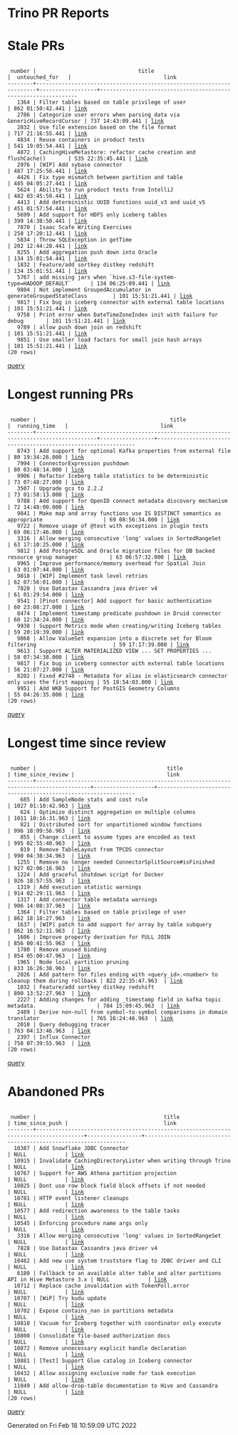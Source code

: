 Trino PR Reports
=======

#  Stale PRs
<pre><code>
 number |                                title                                 |  untouched_for   |                             link                              
--------+----------------------------------------------------------------------+------------------+---------------------------------------------------------------
   1364 | Filter tables based on table privilege of user                       | 862 01:50:42.441 | <a href="https://github.com/trinodb/trino/pull/1364">link</a> 
   2786 | Categorize user errors when parsing data via GenericHiveRecordCursor | 737 14:43:09.441 | <a href="https://github.com/trinodb/trino/pull/2786">link</a> 
   2832 | Use file extension based on the file format                          | 717 21:16:55.441 | <a href="https://github.com/trinodb/trino/pull/2832">link</a> 
   4834 | Reuse containers in product tests                                    | 541 19:05:54.441 | <a href="https://github.com/trinodb/trino/pull/4834">link</a> 
   4872 | CachingHiveMetastore: refactor cache creation and flushCache()       | 535 22:35:45.441 | <a href="https://github.com/trinodb/trino/pull/4872">link</a> 
   2976 | [WIP] Add sybase connector                                           | 487 17:25:56.441 | <a href="https://github.com/trinodb/trino/pull/2976">link</a> 
   4426 | Fix type mismatch between partition and table                        | 485 04:05:27.441 | <a href="https://github.com/trinodb/trino/pull/4426">link</a> 
   5624 | Ability to run product tests from IntelliJ                           | 482 03:45:59.441 | <a href="https://github.com/trinodb/trino/pull/5624">link</a> 
   4413 | Add deterministic UUID functions uuid_v3 and uuid_v5                 | 451 01:57:54.441 | <a href="https://github.com/trinodb/trino/pull/4413">link</a> 
   5699 | Add support for HDFS only iceberg tables                             | 399 14:38:50.441 | <a href="https://github.com/trinodb/trino/pull/5699">link</a> 
   7870 | Isaac Scafe Writing Exercises                                        | 258 17:20:12.441 | <a href="https://github.com/trinodb/trino/pull/7870">link</a> 
   5834 | Throw SQLException in getTime                                        | 202 12:44:28.441 | <a href="https://github.com/trinodb/trino/pull/5834">link</a> 
   8255 | Add aggregation push down into Oracle                                | 134 15:01:54.441 | <a href="https://github.com/trinodb/trino/pull/8255">link</a> 
   1832 | Feature/add sortkey distkey redshift                                 | 134 15:01:51.441 | <a href="https://github.com/trinodb/trino/pull/1832">link</a> 
   5767 | add missing jars when `hive.s3-file-system-type=HADOOP_DEFAULT`      | 134 06:25:09.441 | <a href="https://github.com/trinodb/trino/pull/5767">link</a> 
   9804 | Not implement GroupedAccumulator in generateGroupedStateClass        | 101 15:51:21.441 | <a href="https://github.com/trinodb/trino/pull/9804">link</a> 
   9817 | Fix bug in iceberg connector with external table locations           | 101 15:51:21.441 | <a href="https://github.com/trinodb/trino/pull/9817">link</a> 
   9758 | Print error when DateTimeZoneIndex init with failure for debug       | 101 15:51:21.441 | <a href="https://github.com/trinodb/trino/pull/9758">link</a> 
   9789 | allow push down join on redshift                                     | 101 15:51:21.441 | <a href="https://github.com/trinodb/trino/pull/9789">link</a> 
   9851 | Use smaller load factors for small join hash arrays                  | 101 15:51:21.441 | <a href="https://github.com/trinodb/trino/pull/9851">link</a> 
(20 rows)
</code></pre>
[query](https://github.com/nineinchnick/trino-cicd/blob/f301449aedab47c0f39a16a08935cb91718a1441/sql/pr/stale-prs.sql)

#  Longest running PRs
<pre><code>
 number |                                          title                                          |  running_time   |                             link                              
--------+-----------------------------------------------------------------------------------------+-----------------+---------------------------------------------------------------
   8743 | Add support for optional Kafka properties from external file                            | 80 19:34:26.000 | <a href="https://github.com/trinodb/trino/pull/8743">link</a> 
   7994 | ConnectorExpression pushdown                                                            | 80 03:48:14.000 | <a href="https://github.com/trinodb/trino/pull/7994">link</a> 
   9906 | Refactor Iceberg table statistics to be deterministic                                   | 73 07:48:27.000 | <a href="https://github.com/trinodb/trino/pull/9906">link</a> 
   3507 | Upgrade gcs to 2.2.2                                                                    | 73 01:58:13.000 | <a href="https://github.com/trinodb/trino/pull/3507">link</a> 
   9788 | Add support for OpenID connect metadata discovery mechanism                             | 72 14:48:00.000 | <a href="https://github.com/trinodb/trino/pull/9788">link</a> 
   9841 | Make map and array functions use IS DISTINCT semantics as appropriate                   | 69 08:56:34.000 | <a href="https://github.com/trinodb/trino/pull/9841">link</a> 
   9722 | Remove usage of @test with exceptions in plugin tests                                   | 69 06:17:46.000 | <a href="https://github.com/trinodb/trino/pull/9722">link</a> 
   3316 | Allow merging consecutive 'long' values in SortedRangeSet                               | 63 17:10:25.000 | <a href="https://github.com/trinodb/trino/pull/3316">link</a> 
   9812 | Add PostgreSQL and Oracle migration files for DB backed resource group manager          | 63 06:57:32.000 | <a href="https://github.com/trinodb/trino/pull/9812">link</a> 
   9965 | Improve performance/memory overhead for Spatial Join                                    | 63 01:07:44.000 | <a href="https://github.com/trinodb/trino/pull/9965">link</a> 
   9818 | [WIP] Implement task level retries                                                      | 62 07:56:01.000 | <a href="https://github.com/trinodb/trino/pull/9818">link</a> 
   7828 | Use Datastax Cassandra java driver v4                                                   | 61 01:29:54.000 | <a href="https://github.com/trinodb/trino/pull/7828">link</a> 
   9541 | [Pinot connector] Add support for basic authentication                                  | 60 23:08:27.000 | <a href="https://github.com/trinodb/trino/pull/9541">link</a> 
   8474 | Implement timestamp predicate pushdown in Druid connector                               | 60 12:34:24.000 | <a href="https://github.com/trinodb/trino/pull/8474">link</a> 
   9938 | Support Metrics mode when creating/writing Iceberg tables                               | 59 20:19:39.000 | <a href="https://github.com/trinodb/trino/pull/9938">link</a> 
   9868 | Allow ValueSet expansion into a discrete set for Bloom filtering                        | 59 17:17:39.000 | <a href="https://github.com/trinodb/trino/pull/9868">link</a> 
   9613 | Support ALTER MATERIALIZED VIEW ... SET PROPERTIES ...                                  | 58 07:34:38.000 | <a href="https://github.com/trinodb/trino/pull/9613">link</a> 
   9817 | Fix bug in iceberg connector with external table locations                              | 56 21:07:27.000 | <a href="https://github.com/trinodb/trino/pull/9817">link</a> 
   8202 | Fixed #2748 - Metadata for alias in elasticsearch connector only uses the first mapping | 55 18:54:03.000 | <a href="https://github.com/trinodb/trino/pull/8202">link</a> 
   9951 | Add WKB Support for PostGIS Geometry Columns                                            | 55 04:26:35.000 | <a href="https://github.com/trinodb/trino/pull/9951">link</a> 
(20 rows)
</code></pre>
[query](https://github.com/nineinchnick/trino-cicd/blob/f301449aedab47c0f39a16a08935cb91718a1441/sql/pr/running-prs.sql)

#  Longest time since review
<pre><code>
 number |                                         title                                         | time_since_review |                             link                              
--------+---------------------------------------------------------------------------------------+-------------------+---------------------------------------------------------------
    685 | Add SampleNode stats and cost rule                                                    | 1027 01:10:42.963 | <a href="https://github.com/trinodb/trino/pull/685">link</a>  
    624 | Optimize distinct aggregation on multiple columns                                     | 1011 10:16:31.963 | <a href="https://github.com/trinodb/trino/pull/624">link</a>  
    821 | Distributed sort for unpartitioned window functions                                   | 996 18:09:56.963  | <a href="https://github.com/trinodb/trino/pull/821">link</a>  
    855 | Change client to assume types are encoded as text                                     | 995 02:55:40.963  | <a href="https://github.com/trinodb/trino/pull/855">link</a>  
    819 | Remove TableLayout from TPCDS connector                                               | 990 04:38:34.963  | <a href="https://github.com/trinodb/trino/pull/819">link</a>  
   1255 | Remove no longer needed ConnectorSplitSource#isFinished                               | 927 02:06:16.963  | <a href="https://github.com/trinodb/trino/pull/1255">link</a> 
   1224 | Add graceful shutdown script for Docker                                               | 926 18:57:55.963  | <a href="https://github.com/trinodb/trino/pull/1224">link</a> 
   1319 | Add execution statistic warnings                                                      | 914 02:29:11.963  | <a href="https://github.com/trinodb/trino/pull/1319">link</a> 
   1317 | Add connector table metadata warnings                                                 | 906 14:08:37.963  | <a href="https://github.com/trinodb/trino/pull/1317">link</a> 
   1364 | Filter tables based on table privilege of user                                        | 862 18:18:27.963  | <a href="https://github.com/trinodb/trino/pull/1364">link</a> 
   1637 | [WIP] patch to add support for array by table subquery                                | 862 16:52:11.963  | <a href="https://github.com/trinodb/trino/pull/1637">link</a> 
   1606 | Improve property derivation for FULL JOIN                                             | 856 00:41:55.963  | <a href="https://github.com/trinodb/trino/pull/1606">link</a> 
   1780 | Remove unused binding                                                                 | 854 05:00:47.963  | <a href="https://github.com/trinodb/trino/pull/1780">link</a> 
   1965 | Node local partition pruning                                                          | 833 16:26:38.963  | <a href="https://github.com/trinodb/trino/pull/1965">link</a> 
   2026 | Add pattern for files ending with &lt;query_id&gt;.&lt;number&gt; to cleanup them during rollback | 822 22:35:47.963  | <a href="https://github.com/trinodb/trino/pull/2026">link</a> 
   1832 | Feature/add sortkey distkey redshift                                                  | 800 13:52:27.963  | <a href="https://github.com/trinodb/trino/pull/1832">link</a> 
   2227 | Adding changes for adding _timestamp field in kafka topic metadata.                   | 784 15:09:45.963  | <a href="https://github.com/trinodb/trino/pull/2227">link</a> 
   2489 | Derive non-null from symbol-to-symbol comparisons in domain translator                | 765 16:24:46.963  | <a href="https://github.com/trinodb/trino/pull/2489">link</a> 
   2010 | Query debugging tracer                                                                | 763 04:13:46.963  | <a href="https://github.com/trinodb/trino/pull/2010">link</a> 
   2397 | Influx Connector                                                                      | 758 07:39:55.963  | <a href="https://github.com/trinodb/trino/pull/2397">link</a> 
(20 rows)
</code></pre>
[query](https://github.com/nineinchnick/trino-cicd/blob/f301449aedab47c0f39a16a08935cb91718a1441/sql/pr/awaiting-review.sql)

#  Abandoned PRs
<pre><code>
 number |                                        title                                        | time_since_push |                              link                              
--------+-------------------------------------------------------------------------------------+-----------------+----------------------------------------------------------------
  10387 | Add Snowflake JDBC Connector                                                        | NULL            | <a href="https://github.com/trinodb/trino/pull/10387">link</a> 
  10915 | Invalidate CachingDirectoryLister when writing through Trino                        | NULL            | <a href="https://github.com/trinodb/trino/pull/10915">link</a> 
  10767 | Support for AWS Athena partition projection                                         | NULL            | <a href="https://github.com/trinodb/trino/pull/10767">link</a> 
  10825 | Dont use row block field block offsets if not needed                                | NULL            | <a href="https://github.com/trinodb/trino/pull/10825">link</a> 
  10781 | HTTP event listener cleanups                                                        | NULL            | <a href="https://github.com/trinodb/trino/pull/10781">link</a> 
  10577 | Add redirection awareness to the table tasks                                        | NULL            | <a href="https://github.com/trinodb/trino/pull/10577">link</a> 
  10545 | Enforcing procedure name args only                                                  | NULL            | <a href="https://github.com/trinodb/trino/pull/10545">link</a> 
   3316 | Allow merging consecutive 'long' values in SortedRangeSet                           | NULL            | <a href="https://github.com/trinodb/trino/pull/3316">link</a>  
   7828 | Use Datastax Cassandra java driver v4                                               | NULL            | <a href="https://github.com/trinodb/trino/pull/7828">link</a>  
  10482 | Add new use system truststore flag to JDBC driver and CLI                           | NULL            | <a href="https://github.com/trinodb/trino/pull/10482">link</a> 
   6180 | Fallback to an available alter table and alter partitions API in Hive Metastore 3.x | NULL            | <a href="https://github.com/trinodb/trino/pull/6180">link</a>  
  10712 | Replace cache invalidation with TokenPoll.error                                     | NULL            | <a href="https://github.com/trinodb/trino/pull/10712">link</a> 
  10707 | [WiP] Try kudu update                                                               | NULL            | <a href="https://github.com/trinodb/trino/pull/10707">link</a> 
  10702 | Expose contains_nan in partitions metadata                                          | NULL            | <a href="https://github.com/trinodb/trino/pull/10702">link</a> 
  10810 | Vacuum for Iceberg together with coordinator only execute                           | NULL            | <a href="https://github.com/trinodb/trino/pull/10810">link</a> 
  10800 | Consolidate file-based authorization docs                                           | NULL            | <a href="https://github.com/trinodb/trino/pull/10800">link</a> 
  10872 | Remove unnecessary explicit handle declaration                                      | NULL            | <a href="https://github.com/trinodb/trino/pull/10872">link</a> 
  10881 | [Test] Support Glue catalog in Iceberg connector                                    | NULL            | <a href="https://github.com/trinodb/trino/pull/10881">link</a> 
  10432 | Allow assigning exclusive node for task execution                                   | NULL            | <a href="https://github.com/trinodb/trino/pull/10432">link</a> 
  11049 | Add allow-drop-table documentation to Hive and Cassandra                            | NULL            | <a href="https://github.com/trinodb/trino/pull/11049">link</a> 
(20 rows)
</code></pre>
[query](https://github.com/nineinchnick/trino-cicd/blob/f301449aedab47c0f39a16a08935cb91718a1441/sql/pr/abandoned-prs.sql)

Generated on Fri Feb 18 10:59:09 UTC 2022
